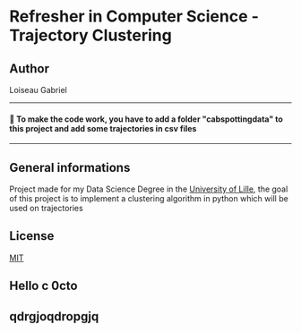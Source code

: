 # Refresher in Computer Science - Trajectory Clustering

## Author
Loiseau Gabriel

----

#### 🔺 To make the code work, you have to add a folder "cabspottingdata" to this project and add some trajectories in csv files

----

## General informations
Project made for my Data Science Degree in the [University of Lille](https://www.univ-lille.fr/), the goal of this project is to implement a clustering algorithm in python which will be used on trajectories

## License
[MIT](https://choosealicense.com/licenses/mit/)

## Hello c 0cto

## qdrgjoqdropgjq
